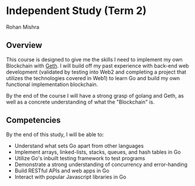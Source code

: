 # Independent Study (Term 2)
Rohan Mishra

## Overview
This course is designed to give me the skills I need to implement my own Blockchain
with [Geth](https://github.com/ethereum/go-ethereum/wiki/geth). I will build off
my past experience with back-end web development (validated by testing into Web2 and
completing a project that utilizes the technologies covered in Web1) to learn Go
and build my own functional implementation blockchain.

By the end of the course I will have a strong grasp of golang and Geth, as well as
a concrete understanding of what the "Blockchain" is.

## Competencies
By the end of this study, I will be able to:
- Understand what sets Go apart from other languages
- Implement arrays, linked-lists, stacks, queues, and hash tables in Go
- Utilize Go's inbuilt testing framework to test programs
- Demonstrate a strong understanding of concurrency and error-handing
- Build RESTful APIs and web apps in Go
- Interact with popular Javascript libraries in Go
